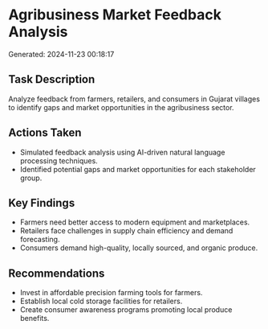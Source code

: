 # Agribusiness Market Feedback Analysis
Generated: 2024-11-23 00:18:17

## Task Description
Analyze feedback from farmers, retailers, and consumers in Gujarat villages to identify gaps and market opportunities in the agribusiness sector.

## Actions Taken
- Simulated feedback analysis using AI-driven natural language processing techniques.
- Identified potential gaps and market opportunities for each stakeholder group.


## Key Findings
- Farmers need better access to modern equipment and marketplaces.
- Retailers face challenges in supply chain efficiency and demand forecasting.
- Consumers demand high-quality, locally sourced, and organic produce.


## Recommendations
- Invest in affordable precision farming tools for farmers.
- Establish local cold storage facilities for retailers.
- Create consumer awareness programs promoting local produce benefits.
